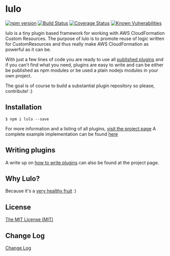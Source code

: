 # lulo

[![npm version](https://badge.fury.io/js/lulo.svg)](https://badge.fury.io/js/lulo)
[![Build Status](https://travis-ci.org/carlnordenfelt/lulo.svg?branch=master)](https://travis-ci.org/carlnordenfelt/lulo)
[![Coverage Status](https://coveralls.io/repos/github/carlnordenfelt/lulo/badge.svg?branch=master)](https://coveralls.io/github/carlnordenfelt/lulo?branch=master)
[![Known Vulnerabilities](https://snyk.io/test/github/carlnordenfelt/lulo/badge.svg?targetFile=package.json)](https://snyk.io/test/github/carlnordenfelt/lulo?targetFile=package.json)

lulo is a tiny plugin based framework for working with AWS CloudFormation Custom Resources.
The purpose of lulo is to promote reuse of logic written for CustomResources and thus really make AWS CloudFormation as powerful as it can be.

With just a few lines of code you are ready to use all [published plugins](https://carlnordenfelt.github.io/lulo/plugins.html)
and if you can't find what you need,
plugins are easy to write and can be either be published as npm modules
or be used a plain nodejs modules in your own project.

The goal is of course to build a substantial plugin repository so please, contribute! :)

## Installation
```
$ npm i lulo --save
```
For more information and a listing of all plugins, [visit the project page](https://carlnordenfelt.github.io/lulo)
A complete example implementation can be found [here](https://github.com/carlnordenfelt/lulo/tree/master/example)

## Writing plugins
A write up on [how to write plugins](https://carlnordenfelt.github.io/lulo/writing-plugins.html) can also be found at the project page.

## Why Lulo?
Because it's a [very healthy fruit](https://en.wikipedia.org/wiki/Solanum_quitoense) :)

## License
[The MIT License (MIT)](/LICENSE)

## Change Log
[Change Log](/CHANGELOG.md)
